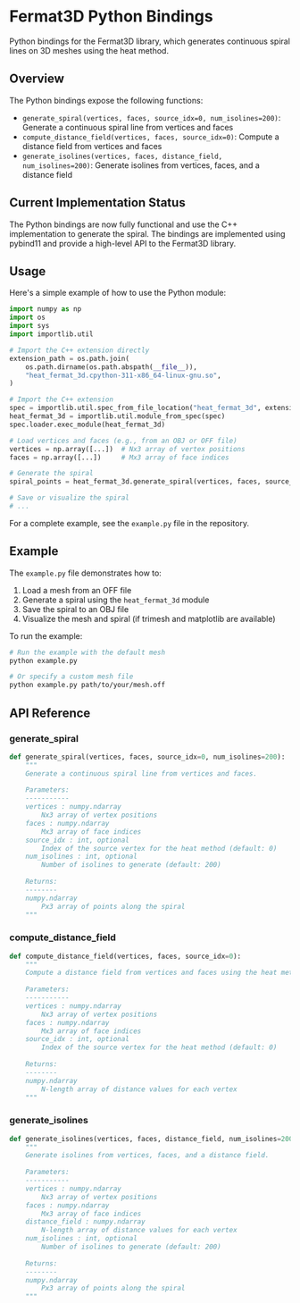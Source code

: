 # Fermat3D Python Bindings

Python bindings for the Fermat3D library, which generates continuous spiral lines on 3D meshes using the heat method.

## Overview

The Python bindings expose the following functions:

- `generate_spiral(vertices, faces, source_idx=0, num_isolines=200)`: Generate a continuous spiral line from vertices and faces
- `compute_distance_field(vertices, faces, source_idx=0)`: Compute a distance field from vertices and faces
- `generate_isolines(vertices, faces, distance_field, num_isolines=200)`: Generate isolines from vertices, faces, and a distance field

## Current Implementation Status

The Python bindings are now fully functional and use the C++ implementation to generate the spiral. The bindings are implemented using pybind11 and provide a high-level API to the Fermat3D library.

## Usage

Here's a simple example of how to use the Python module:

```python
import numpy as np
import os
import sys
import importlib.util

# Import the C++ extension directly
extension_path = os.path.join(
    os.path.dirname(os.path.abspath(__file__)),
    "heat_fermat_3d.cpython-311-x86_64-linux-gnu.so",
)

# Import the C++ extension
spec = importlib.util.spec_from_file_location("heat_fermat_3d", extension_path)
heat_fermat_3d = importlib.util.module_from_spec(spec)
spec.loader.exec_module(heat_fermat_3d)

# Load vertices and faces (e.g., from an OBJ or OFF file)
vertices = np.array([...])  # Nx3 array of vertex positions
faces = np.array([...])     # Mx3 array of face indices

# Generate the spiral
spiral_points = heat_fermat_3d.generate_spiral(vertices, faces, source_idx=0, num_isolines=200)

# Save or visualize the spiral
# ...
```

For a complete example, see the `example.py` file in the repository.

## Example

The `example.py` file demonstrates how to:

1. Load a mesh from an OFF file
2. Generate a spiral using the `heat_fermat_3d` module
3. Save the spiral to an OBJ file
4. Visualize the mesh and spiral (if trimesh and matplotlib are available)

To run the example:

```bash
# Run the example with the default mesh
python example.py

# Or specify a custom mesh file
python example.py path/to/your/mesh.off
```

## API Reference

### generate_spiral

```python
def generate_spiral(vertices, faces, source_idx=0, num_isolines=200):
    """
    Generate a continuous spiral line from vertices and faces.
    
    Parameters:
    -----------
    vertices : numpy.ndarray
        Nx3 array of vertex positions
    faces : numpy.ndarray
        Mx3 array of face indices
    source_idx : int, optional
        Index of the source vertex for the heat method (default: 0)
    num_isolines : int, optional
        Number of isolines to generate (default: 200)
    
    Returns:
    --------
    numpy.ndarray
        Px3 array of points along the spiral
    """
```

### compute_distance_field

```python
def compute_distance_field(vertices, faces, source_idx=0):
    """
    Compute a distance field from vertices and faces using the heat method.
    
    Parameters:
    -----------
    vertices : numpy.ndarray
        Nx3 array of vertex positions
    faces : numpy.ndarray
        Mx3 array of face indices
    source_idx : int, optional
        Index of the source vertex for the heat method (default: 0)
    
    Returns:
    --------
    numpy.ndarray
        N-length array of distance values for each vertex
    """
```

### generate_isolines

```python
def generate_isolines(vertices, faces, distance_field, num_isolines=200):
    """
    Generate isolines from vertices, faces, and a distance field.
    
    Parameters:
    -----------
    vertices : numpy.ndarray
        Nx3 array of vertex positions
    faces : numpy.ndarray
        Mx3 array of face indices
    distance_field : numpy.ndarray
        N-length array of distance values for each vertex
    num_isolines : int, optional
        Number of isolines to generate (default: 200)
    
    Returns:
    --------
    numpy.ndarray
        Px3 array of points along the spiral
    """
